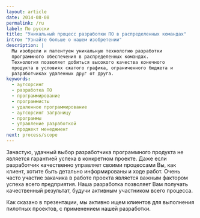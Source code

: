 ```yaml
---
layout: article
date: 2014-08-08
permalink: /ru
label: По русски
title: "Уникальный процесс разработки ПО в распределенных командах"
intro: "Узнайте больше о нашем изобретении"
description: |
  Мы изобрели и патентуем уникальную технологию разработки
  программного обеспечения в распределенных командах.
  Технология позволяет добиться высокого качества конечного
  продукта в условиях сжатого графика, ограниченного бюджета и
  разработчиках удаленных друг от друга.
keywords:
  - аутсорсинг
  - разработка ПО
  - программирование
  - программисты
  - удаленное программирование
  - аутсорсинг заграницу
  - программы
  - управление разработкой
  - проджект менеджмент
next: process/scope
---
```


Зачастую, удачный выбор разработчика программного продукта не является гарантией успеха в конкретном 
проекте. Даже если разработчик качественно управляет своими процессами Вы, как клиент, хотите быть 
детально информированы и ходе работ. Очень часто участие закачика в работе проекта является важным 
фактором успеха всего предприятия. Наша разработка позволяет Вам получать качественный результат, 
будучи активным участником всего процесса.


Как сказано в презентации, мы активно ищем клиентов для выполнения пилотных проектов, с применением 
нашей разработки.
